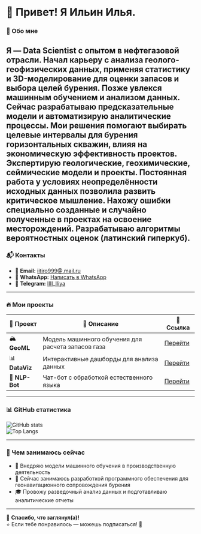 # 👋 Привет! Я Ильин Илья.

### 🚀 Обо мне  
Я — Data Scientist с опытом в нефтегазовой отрасли. Начал карьеру с анализа геолого-геофизических данных, применяя статистику и 3D-моделирование для оценки запасов и выбора целей бурения. Позже увлекся машинным обучением и анализом данных. Сейчас разрабатываю предсказательные модели и автоматизирую аналитические процессы. Мои решения помогают выбирать целевые интервалы для бурения горизонтальных скважин, влияя на экономическую эффективность проектов. Экспертирую геологические, геохимические, сеймические модели и проекты. Постоянная работа у условиях неопределённости исходных данных позволила развить критическое мышление. Нахожу ошибки специально созданные и случайно полученные в проектах на освоение месторождений. Разрабатываю алгоритмы вероятностных оценок (латинский гиперкуб).  
---

### 📬 Контакты  
- 📧 **Email:** [iitiro999@.mail.ru](mailto:iitiro999@.mail.ru)
- 💬 **WhatsApp:** [Написать в WhatsApp](https://wa.me/79880724999) 
- 📡 **Telegram:** [IIII_Iliya](https://t.me/IIII_Iliya)

---

### 🔥 Мои проекты  
| 📌 Проект | 📖 Описание | 🔗 Ссылка |
|-----------|------------|-----------|
| 🏔 **GeoML** | Модель машинного обучения для расчета запасов газа | [Перейти](https://github.com/your_username/GeoML) |
| 📊 **DataViz** | Интерактивные дашборды для анализа данных | [Перейти](https://github.com/your_username/DataViz) |
| 🤖 **NLP-Bot** | Чат-бот с обработкой естественного языка | [Перейти](https://github.com/your_username/NLP-Bot) |

---

### 📊 GitHub статистика  
![GitHub stats](https://github-readme-stats.vercel.app/api?username=your_username&show_icons=true&theme=dark)  
![Top Langs](https://github-readme-stats.vercel.app/api/top-langs/?username=your_username&layout=compact&theme=dark)

---

### 🎯 Чем занимаюсь сейчас  
- 📡 Внедряю модели машинного обучения в производственную деятельность  
- 🚀 Сейчас занимаюсь разработкой программного обеспечения для геонавигационного сопровождения бурения 
- 🎓 Провожу разведочный анализ данных и подготавливаю аналитические отчеты 

---

📌 **Спасибо, что заглянул(а)!**  
⭐ Если тебе понравилось — можешь подписаться! 🚀  
